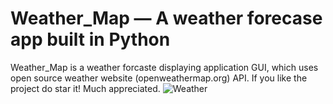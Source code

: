 # Weather_Map — A weather forecase app built in Python

Weather_Map is a weather forcaste displaying application GUI, which uses open source weather website (openweathermap.org) API. If you like the project do star it! Much appreciated.
![Weather](screenshot-weather.jpg)


